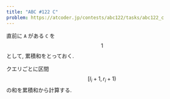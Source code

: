 ```yaml
---
title: "ABC #122 C"
problem: https://atcoder.jp/contests/abc122/tasks/abc122_c
---
```

直前に `A` がある `C` を $$ 1 $$ として, 累積和をとっておく.

クエリごとに区間 $$ [l_i+1, r_i+1) $$ の和を累積和から計算する.
